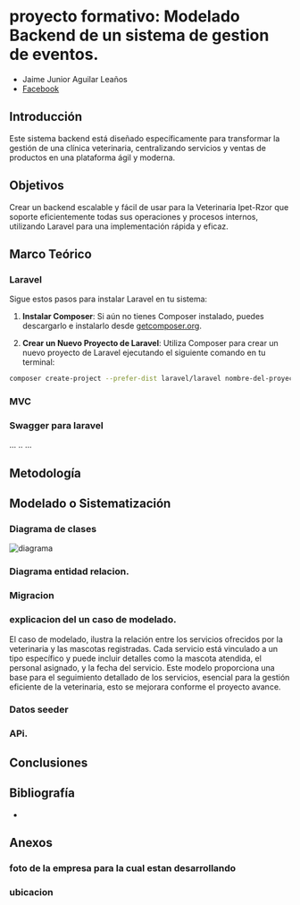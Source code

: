 # proyecto formativo: Modelado Backend de un sistema de gestion de eventos.
- Jaime Junior Aguilar Leaños
- [Facebook](https://www.facebook.com/zcjota/)

##	Introducción
Este sistema backend está diseñado específicamente para transformar la gestión de una clínica veterinaria, centralizando servicios y ventas de productos en una plataforma ágil y moderna.

##	Objetivos
Crear un backend escalable y fácil de usar para la Veterinaria Ipet-Rzor que soporte eficientemente todas sus operaciones y procesos internos, utilizando Laravel para una implementación rápida y eficaz.

##	Marco Teórico
###	Laravel
Sigue estos pasos para instalar Laravel en tu sistema:

1. **Instalar Composer**: Si aún no tienes Composer instalado, puedes descargarlo e instalarlo desde [getcomposer.org](https://getcomposer.org/).

2. **Crear un Nuevo Proyecto de Laravel**: Utiliza Composer para crear un nuevo proyecto de Laravel ejecutando el siguiente comando en tu terminal:

```bash
composer create-project --prefer-dist laravel/laravel nombre-del-proyecto
```

###	MVC
###	Swagger para laravel
...
..
...

##	Metodología


##	Modelado o Sistematización

### Diagrama de clases
![diagrama](https://live.staticflickr.com/65535/53558757243_5308db8960_b.jpg)
### Diagrama entidad relacion.

### Migracion

### explicacion del un caso de modelado.
El caso de modelado, ilustra la relación entre los servicios ofrecidos por la veterinaria y las mascotas registradas. Cada servicio está vinculado a un tipo específico y puede incluir detalles como la mascota atendida, el personal asignado, y la fecha del servicio. Este modelo proporciona una base para el seguimiento detallado de los servicios, esencial para la gestión eficiente de la veterinaria, esto se mejorara conforme el proyecto avance.

### Datos seeder

### APi.

##	Conclusiones

##	Bibliografía
-  
##	Anexos

### foto de la empresa para la cual estan desarrollando

### ubicacion
